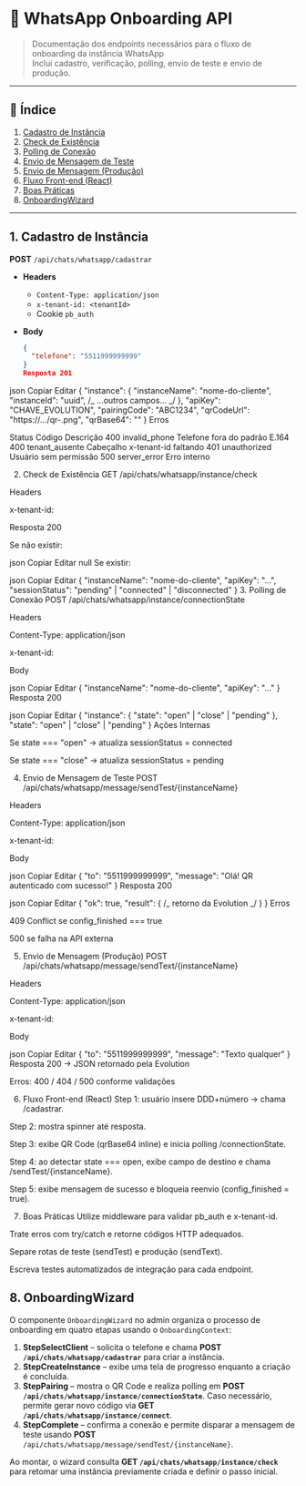 # 📱 WhatsApp Onboarding API

> Documentação dos endpoints necessários para o fluxo de onboarding da instância WhatsApp  
> Inclui cadastro, verificação, polling, envio de teste e envio de produção.

---

## 📑 Índice

1. [Cadastro de Instância](#1-cadastro-de-instância)
2. [Check de Existência](#2-check-de-existência)
3. [Polling de Conexão](#3-polling-de-conexão)
4. [Envio de Mensagem de Teste](#4-envio-de-mensagem-de-teste)
5. [Envio de Mensagem (Produção)](#5-envio-de-mensagem-produção)
6. [Fluxo Front-end (React)](#6-fluxo-front-end-react)
7. [Boas Práticas](#7-boas-práticas)
8. [OnboardingWizard](#8-onboardingwizard)

---

## 1. Cadastro de Instância

**POST** `/api/chats/whatsapp/cadastrar`

- **Headers**

  - `Content-Type: application/json`
  - `x-tenant-id: <tenantId>`
  - Cookie `pb_auth`

- **Body**
  ```json
  {
    "telefone": "5511999999999"
  }
  Resposta 201
  ```

json
Copiar
Editar
{
"instance": {
"instanceName": "nome-do-cliente",
"instanceId": "uuid",
/_ …outros campos… _/
},
"apiKey": "CHAVE_EVOLUTION",
"pairingCode": "ABC1234",
"qrCodeUrl": "https://…/qr-<uuid>.png",
"qrBase64": "<base64 sem prefixo>"
}
Erros

Status Código Descrição
400 invalid_phone Telefone fora do padrão E.164
400 tenant_ausente Cabeçalho x-tenant-id faltando
401 unauthorized Usuário sem permissão
500 server_error Erro interno

2. Check de Existência
   GET /api/chats/whatsapp/instance/check

Headers

x-tenant-id: <tenantId>

Resposta 200

Se não existir:

json
Copiar
Editar
null
Se existir:

json
Copiar
Editar
{
"instanceName": "nome-do-cliente",
"apiKey": "…",
"sessionStatus": "pending" | "connected" | "disconnected"
} 3. Polling de Conexão
POST /api/chats/whatsapp/instance/connectionState

Headers

Content-Type: application/json

x-tenant-id: <tenantId>

Body

json
Copiar
Editar
{
"instanceName": "nome-do-cliente",
"apiKey": "…"
}
Resposta 200

json
Copiar
Editar
{
"instance": { "state": "open" | "close" | "pending" },
"state": "open" | "close" | "pending"
}
Ações Internas

Se state === "open" → atualiza sessionStatus = connected

Se state === "close" → atualiza sessionStatus = pending

4. Envio de Mensagem de Teste
   POST /api/chats/whatsapp/message/sendTest/{instanceName}

Headers

Content-Type: application/json

x-tenant-id: <tenantId>

Body

json
Copiar
Editar
{
"to": "5511999999999",
"message": "Olá! QR autenticado com sucesso!"
}
Resposta 200

json
Copiar
Editar
{
"ok": true,
"result": { /_ retorno da Evolution _/ }
}
Erros

409 Conflict se config_finished === true

500 se falha na API externa

5. Envio de Mensagem (Produção)
   POST /api/chats/whatsapp/message/sendText/{instanceName}

Headers

Content-Type: application/json

x-tenant-id: <tenantId>

Body

json
Copiar
Editar
{
"to": "5511999999999",
"message": "Texto qualquer"
}
Resposta 200
→ JSON retornado pela Evolution

Erros: 400 / 404 / 500 conforme validações

6. Fluxo Front-end (React)
   Step 1: usuário insere DDD+número → chama /cadastrar.

Step 2: mostra spinner até resposta.

Step 3: exibe QR Code (qrBase64 inline) e inicia polling /connectionState.

Step 4: ao detectar state === open, exibe campo de destino e chama /sendTest/{instanceName}.

Step 5: exibe mensagem de sucesso e bloqueia reenvio (config_finished = true).

7. Boas Práticas
   Utilize middleware para validar pb_auth e x-tenant-id.

Trate erros com try/catch e retorne códigos HTTP adequados.

Separe rotas de teste (sendTest) e produção (sendText).

Escreva testes automatizados de integração para cada endpoint.

## 8. OnboardingWizard

O componente `OnboardingWizard` no admin organiza o processo de
onboarding em quatro etapas usando o `OnboardingContext`:

1. **StepSelectClient** – solicita o telefone e chama
   **POST `/api/chats/whatsapp/cadastrar`** para criar a instância.
2. **StepCreateInstance** – exibe uma tela de progresso enquanto a
   criação é concluída.
3. **StepPairing** – mostra o QR Code e realiza polling em
   **POST `/api/chats/whatsapp/instance/connectionState`**. Caso
   necessário, permite gerar novo código via
   **GET `/api/chats/whatsapp/instance/connect`**.
4. **StepComplete** – confirma a conexão e permite disparar a mensagem
   de teste usando **POST**
   `/api/chats/whatsapp/message/sendTest/{instanceName}`.

Ao montar, o wizard consulta
**GET `/api/chats/whatsapp/instance/check`** para retomar uma
instância previamente criada e definir o passo inicial.
